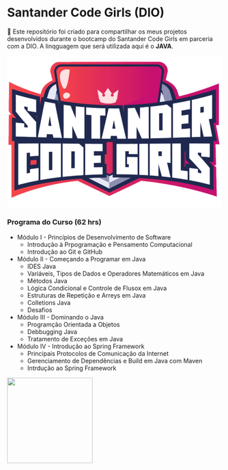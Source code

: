 # Santander Code Girls (DIO)

📂 Este repositório foi criado para compartilhar os meus  projetos desenvolvidos durante o bootcamp do Santander Code Girls em parceria com a DIO. 
A linqguagem que será utilizada aqui é o **JAVA**.

<img src="/assets-intro/code-girls.png" alt="Logo do Programa Santander Code Girls"/>


### Programa do Curso (62 hrs)
- Módulo I - Princípios de Desenvolvimento de Software
   * Introdução à Prpogramação e Pensamento Computacional 
   * Introdução ao Git e GitHub
- Módulo II - Começando a Programar em Java
   * IDES Java 
   * Variáveis, Tipos de Dados e Operadores Matemáticos em Java
   * Métodos Java
   * Lógica Condicional e Controle de Flusox em Java
   * Estruturas de Repetição e Arreys em Java
   * Colletions Java
   * Desafios
- Módulo III - Dominando o Java 
   * Programção Orientada a Objetos 
   * Debbugging Java 
   * Tratamento de Exceções em Java
- Módulo IV - Introdução ao Spring Framework 
   * Principais Protocolos de Comunicação da Internet
   * Gerenciamento de Dependências e Build em Java com Maven
   * Intrdução ao Spring Framework
   
   
<img src="https://cdn.jsdelivr.net/gh/devicons/devicon/icons/java/java-original-wordmark.svg" height='200' width='200'>
          
